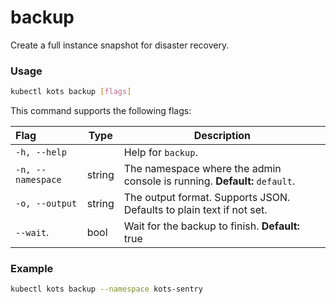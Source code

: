 # backup

Create a full instance snapshot for disaster recovery.

### Usage

```bash
kubectl kots backup [flags]
```

This command supports the following flags:

| Flag              | Type   | Description                                                                     |
| :---------------- | ------ | ------------------------------------------------------------------------------- |
| `-h, --help`      |        | Help for `backup`.                                                                 |
| `-n, --namespace` | string | The namespace where the admin console is running. **Default:** `default`.        |
| `-o, --output`    | string | The output format. Supports JSON. Defaults to plain text if not set. |
| `--wait`.             | bool   | Wait for the backup to finish. **Default:** true                                     |

### Example

```bash
kubectl kots backup --namespace kots-sentry
```
